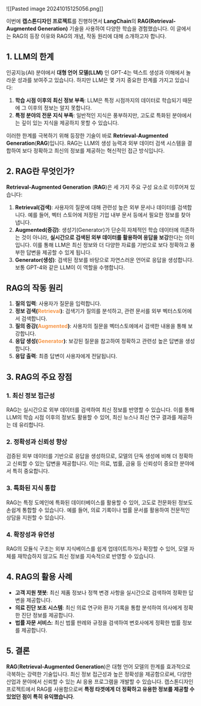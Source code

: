 
![[Pasted image 20241015125056.png]]

이번에 **캡스톤디자인 프로젝트**를 진행하면서 **LangChain**의 **RAG(Retrieval-Augmented Generation)** 기술을 사용하여 다양한 학습을 경험했습니다. 이 글에서는 RAG의 등장 이유와 RAG의 개념, 작동 원리에 대해 소개하고자 합니다.

## 1. LLM의 한계
인공지능(AI) 분야에서 **대형 언어 모델(LLM)** 인 GPT-4는 텍스트 생성과 이해에서 놀라운 성과를 보여주고 있습니다. 하지만 LLM은 몇 가지 중요한 한계를 가지고 있습니다:

1. **학습 시점 이후의 최신 정보 부족**: LLM은 특정 시점까지의 데이터로 학습되기 때문에 그 이후의 정보는 알지 못합니다.
2. **특정 분야의 전문 지식 부족**: 일반적인 지식은 풍부하지만, 고도로 특화된 분야에서는 깊이 있는 지식을 제공하지 못할 수 있습니다.

이러한 한계를 극복하기 위해 등장한 기술이 바로 **Retrieval-Augmented Generation**(**RAG**)입니다. RAG는 LLM의 생성 능력과 외부 데이터 검색 시스템을 결합하여 보다 정확하고 최신의 정보를 제공하는 혁신적인 접근 방식입니다.

## 2. RAG란 무엇인가?

**Retrieval-Augmented Generation** (**RAG**)은 세 가지 주요 구성 요소로 이루어져 있습니다:

1. **Retrieval(검색)**: 사용자의 질문에 대해 관련성 높은 외부 문서나 데이터를 검색합니다. 예를 들어, 벡터 스토어에 저장된 기업 내부 문서 등에서 필요한 정보를 찾아냅니다.
2. **Augmented(증강)**: 생성기(Generator)가 단순히 자체적인 학습 데이터에 의존하는 것이 아니라, **실시간으로 검색된 외부 데이터를 활용하여 응답을 보강**한다는 의미입니다. 이를 통해 LLM은 최신 정보와 더 다양한 자료를 기반으로 보다 정확하고 풍부한 답변을 제공할 수 있게 됩니다.
3. **Generator(생성)**: 검색된 정보를 바탕으로 자연스러운 언어로 응답을 생성합니다. 보통 GPT-4와 같은 LLM이 이 역할을 수행합니다.

## RAG의 작동 원리

1. **질의 입력**: 사용자가 질문을 입력합니다.
2. **정보 검색(<font color="#f79646">Retrieval</font>)**: 검색기가 질의를 분석하고, 관련 문서를 외부 벡터스토어에서 검색합니다.
3. **질의 증강(<font color="#f79646">Augmented</font>)**: 사용자의 질문을 벡터스토에에서 검색한 내용을 통해 보강합니다.
4. **응답 생성(<font color="#f79646">Generator</font>)**: 보강된 질문을 참고하여 정확하고 관련성 높은 답변을 생성합니다.
5. **응답 출력**: 최종 답변이 사용자에게 전달됩니다.

## 3. RAG의 주요 장점

### 1. 최신 정보 접근성
RAG는 실시간으로 외부 데이터를 검색하여 최신 정보를 반영할 수 있습니다. 이를 통해 LLM의 학습 시점 이후의 정보도 활용할 수 있어, 최신 뉴스나 최신 연구 결과를 제공하는 데 유리합니다.

### 2. 정확성과 신뢰성 향상
검증된 외부 데이터를 기반으로 응답을 생성하므로, 모델의 단독 생성에 비해 더 정확하고 신뢰할 수 있는 답변을 제공합니다. 이는 의료, 법률, 금융 등 신뢰성이 중요한 분야에서 특히 중요합니다.

### 3. 특화된 지식 통합
RAG는 특정 도메인에 특화된 데이터베이스를 활용할 수 있어, 고도로 전문화된 정보도 손쉽게 통합할 수 있습니다. 예를 들어, 의료 기록이나 법률 문서를 활용하여 전문적인 상담을 지원할 수 있습니다.

### 4. 확장성과 유연성
RAG의 모듈식 구조는 외부 지식베이스를 쉽게 업데이트하거나 확장할 수 있어, 모델 자체를 재학습하지 않고도 최신 정보를 지속적으로 반영할 수 있습니다.

## 4. RAG의 활용 사례

- **고객 지원 챗봇**: 최신 제품 정보나 정책 변경 사항을 실시간으로 검색하여 정확한 답변을 제공합니다.
- **의료 진단 보조 시스템**: 최신 의료 연구와 환자 기록을 통합 분석하여 의사에게 정확한 진단 정보를 제공합니다.
- **법률 자문 서비스**: 최신 법률 판례와 규정을 검색하여 변호사에게 정확한 법률 정보를 제공합니다.

## 5. 결론

**RAG**(**Retrieval-Augmented Generation**)은 대형 언어 모델의 한계를 효과적으로 극복하는 강력한 기술입니다. 최신 정보 접근성과 높은 정확성을 제공함으로써, 다양한 산업과 분야에서 신뢰할 수 있는 AI 응용 프로그램을 개발할 수 있습니다. 
캡스톤디자인 프로젝트에서 RAG를 사용함으로써 **특정 타겟에게 더 정확하고 유용한 정보를 제공할 수 있었던 점이 특히 유익했습니다**.